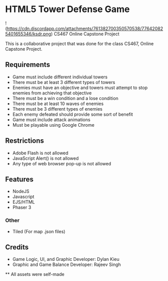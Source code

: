# HTML5 Tower Defense Game
!(https://cdn.discordapp.com/attachments/761382700350570538/776420825401655346/ksdr.png)
CS467 Online Capstone Project

This is a collaborative project that was done for the class CS467, Online Capstone Project.

## Requirements
- Game must include different individual towers
- There must be at least 3 different types of towers
- Enemies must have an objective and towers must attempt to stop enemies from achieving that objective
- There must be a win condition and a lose condition
- There must be at least 10 waves of enemies
- There must be 3 different types of enemies
- Each enemy defeated should provide some sort of benefit
- Game must include attack animations
- Must be playable using Google Chrome

## Restrictions
- Adobe Flash is not allowed
- JavaScript Alert() is not allowed
- Any type of web browser pop-up is not allowed

## Features
- NodeJS
- Javascript
- EJS/HTML
- Phaser 3

### Other
- Tiled (For map .json files)

## Credits
- Game Logic, UI, and Graphic Developer: Dylan Kieu
- Graphic and Game Balance Developer: Rajeev Singh

** All assets were self-made